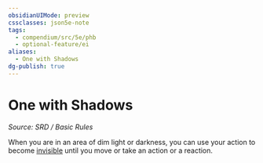 ```yaml
---
obsidianUIMode: preview
cssclasses: json5e-note
tags:
  - compendium/src/5e/phb
  - optional-feature/ei
aliases:
  - One with Shadows
dg-publish: true
---
```

# One with Shadows
*Source: SRD / Basic Rules* 

When you are in an area of dim light or darkness, you can use your action to become [invisible](rules/conditions.md#invisible) until you move or take an action or a reaction.